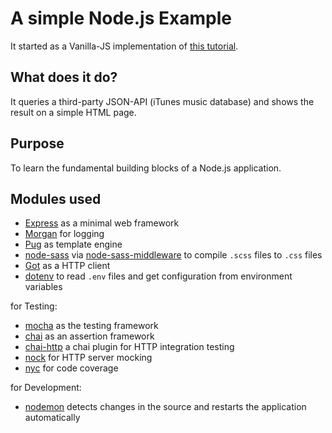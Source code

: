# A simple Node.js Example

It started as a Vanilla-JS implementation of 
[this tutorial](https://blog.consort-academy.de/blog/2019/03/22/how-to-create-a-microservice-with-node-js/).

## What does it do?

It queries a third-party JSON-API (iTunes music database) and shows the result on a simple HTML page. 

## Purpose

To learn the fundamental building blocks of a Node.js application.

## Modules used

* [Express](https://expressjs.com) 
  as a minimal web framework
* [Morgan](https://github.com/expressjs/morgan)
  for logging
* [Pug](https://github.com/pugjs/pug)
  as template engine
* [node-sass](https://github.com/sass/node-sass) 
  via [node-sass-middleware](https://github.com/sass/node-sass-middleware)
  to compile `.scss` files to `.css` files
* [Got](https://github.com/sindresorhus/got)
  as a HTTP client
* [dotenv]()
  to read `.env` files and get configuration from 
  environment variables

for Testing:

* [mocha](https://mochajs.org)
  as the testing framework
* [chai](https://github.com/chaijs/chai)
  as an assertion framework
* [chai-http](https://www.chaijs.com/plugins/chai-http/)
  a chai plugin for HTTP integration testing
* [nock](https://github.com/nock/nock)
  for HTTP server mocking
* [nyc](https://github.com/istanbuljs/nyc)
  for code coverage

for Development:

* [nodemon](https://nodemon.io)
  detects changes in the source and restarts the application automatically